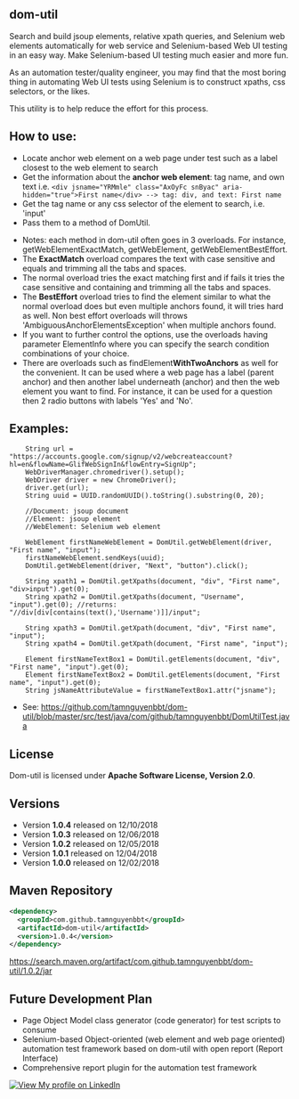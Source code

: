 ## dom-util
Search and build jsoup elements, relative xpath queries, and Selenium web elements automatically for web service and Selenium-based Web UI testing in an easy way. Make Selenium-based UI testing much easier and more fun.

As an automation tester/quality engineer, you may find that the most boring thing in automating Web UI tests using Selenium is to construct xpaths, css selectors, or the likes.

This utility is to help reduce the effort for this process.

## How to use:
 - Locate anchor web element on a web page under test such as a label closest to the web element to search
 - Get the information about the **anchor web element**: tag name, and own text
    i.e. ```<div jsname="YRMmle" class="AxOyFc snByac" aria-hidden="true">First name</div> --> tag: div, and text: First name```
 - Get the tag name or any css selector of the element to search, i.e. 'input'
 - Pass them to a method of DomUtil. 
* Notes: each method in dom-util often goes in 3 overloads. For instance, getWebElementExactMatch, getWebElement, getWebElementBestEffort.
 * The **ExactMatch** overload compares the text with case sensitive and equals and trimming all the tabs and spaces.
 * The normal overload tries the exact matching first and if fails it tries the case sensitive and containing and trimming all the tabs and spaces.
 * The **BestEffort** overload tries to find the element similar to what the normal overload does but even multiple anchors found, it will tries hard as well. Non best effort overloads will throws 'AmbiguousAnchorElementsException' when multiple anchors found.   
 * If you want to further control the options, use the overloads having parameter ElementInfo where you can specify the search condition combinations of your choice.
 * There are overloads such as findElement**WithTwoAnchors** as well for the convenient. It can be used where a web page has a label (parent anchor) and then another label underneath (anchor) and then the web element you want to find. For instance, it can be used for a question then 2 radio buttons with labels 'Yes' and 'No'.

## Examples:

        String url = "https://accounts.google.com/signup/v2/webcreateaccount?hl=en&flowName=GlifWebSignIn&flowEntry=SignUp";
        WebDriverManager.chromedriver().setup();
        WebDriver driver = new ChromeDriver();
        driver.get(url);
        String uuid = UUID.randomUUID().toString().substring(0, 20);

        //Document: jsoup document
        //Element: jsoup element
        //WebElement: Selenium web element
        
        WebElement firstNameWebElement = DomUtil.getWebElement(driver, "First name", "input");
        firstNameWebElement.sendKeys(uuid);      
        DomUtil.getWebElement(driver, "Next", "button").click();
        
        String xpath1 = DomUtil.getXpaths(document, "div", "First name", "div>input").get(0);
        String xpath2 = DomUtil.getXpaths(document, "Username", "input").get(0); //returns: "//div[div[contains(text(),'Username')]]/input";
        
        String xpath3 = DomUtil.getXpath(document, "div", "First name", "input");
        String xpath4 = DomUtil.getXpath(document, "First name", "input");
        
        Element firstNameTextBox1 = DomUtil.getElements(document, "div", "First name", "input").get(0);
        Element firstNameTextBox2 = DomUtil.getElements(document, "First name", "input").get(0);
        String jsNameAttributeValue = firstNameTextBox1.attr("jsname");

* See: https://github.com/tamnguyenbbt/dom-util/blob/master/src/test/java/com/github/tamnguyenbbt/DomUtilTest.java
        
## License
Dom-util is licensed under **Apache Software License, Version 2.0**.

## Versions

* Version **1.0.4** released on 12/10/2018
* Version **1.0.3** released on 12/06/2018
* Version **1.0.2** released on 12/05/2018
* Version **1.0.1** released on 12/04/2018
* Version **1.0.0** released on 12/02/2018

## Maven Repository

```xml
<dependency>
  <groupId>com.github.tamnguyenbbt</groupId>
  <artifactId>dom-util</artifactId>
  <version>1.0.4</version>
</dependency>
```

https://search.maven.org/artifact/com.github.tamnguyenbbt/dom-util/1.0.2/jar

## Future Development Plan
- Page Object Model class generator (code generator) for test scripts to consume
- Selenium-based Object-oriented (web element and web page oriented) automation test framework based on dom-util with open report (Report Interface)
- Comprehensive report plugin for the automation test framework

[![View My profile on LinkedIn](https://static.licdn.com/scds/common/u/img/webpromo/btn_viewmy_160x33.png)](https://www.linkedin.com/in/tam-nguyen-a0792930/)
